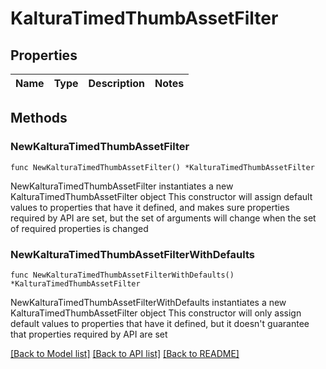 # KalturaTimedThumbAssetFilter

## Properties

Name | Type | Description | Notes
------------ | ------------- | ------------- | -------------

## Methods

### NewKalturaTimedThumbAssetFilter

`func NewKalturaTimedThumbAssetFilter() *KalturaTimedThumbAssetFilter`

NewKalturaTimedThumbAssetFilter instantiates a new KalturaTimedThumbAssetFilter object
This constructor will assign default values to properties that have it defined,
and makes sure properties required by API are set, but the set of arguments
will change when the set of required properties is changed

### NewKalturaTimedThumbAssetFilterWithDefaults

`func NewKalturaTimedThumbAssetFilterWithDefaults() *KalturaTimedThumbAssetFilter`

NewKalturaTimedThumbAssetFilterWithDefaults instantiates a new KalturaTimedThumbAssetFilter object
This constructor will only assign default values to properties that have it defined,
but it doesn't guarantee that properties required by API are set


[[Back to Model list]](../README.md#documentation-for-models) [[Back to API list]](../README.md#documentation-for-api-endpoints) [[Back to README]](../README.md)


